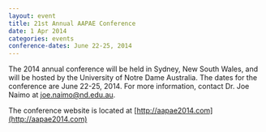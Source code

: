 ```yaml
---
layout: event
title: 21st Annual AAPAE Conference
date: 1 Apr 2014
categories: events
conference-dates: June 22-25, 2014
---
```


The 2014 annual conference will be held in Sydney, New South Wales, and will be hosted by the University of Notre Dame Australia. The dates for the conference are June 22-25, 2014.
For more information, contact Dr. Joe Naimo at [joe.naimo@nd.edu.au](joe.naimo@nd.edu.au).

The conference website is located at [http://aapae2014.com](http://aapae2014.com)